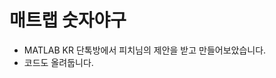 # 매트랩 숫자야구

* MATLAB KR 단톡방에서 피치님의 제안을 받고 만들어보았습니다.
* 코드도 올려둡니다.


[![]()](https://www.youtube.com/watch?v=1udUt0SFy3g)
